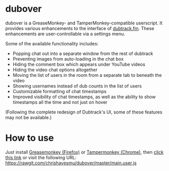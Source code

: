 # dubover

dubover is a GreaseMonkey- and TamperMonkey-compatible userscript. It provides various enhancements to the interface of [dubtrack.fm](https://www.dubtrack.fm). These enhancements are user-controllable via a settings menu.

Some of the available functionality includes:

* Popping chat out into a separate window from the rest of dubtrack
* Preventing images from auto-loading in the chat box
* Hiding the comment box which appears under YouTube videos
* Hiding the video chat options altogether
* Moving the list of users in the room from a separate tab to beneath the video
* Showing usernames instead of dub counts in the list of users
* Customizable formatting of chat timestamps
* Improved visibility of chat timestamps, as well as the ability to show timestamps all the time and not just on hover

(Following the complete redesign of Dubtrack's UI, some of these features may not be available.)

# How to use

Just install [Greasemonkey (Firefox)](https://addons.mozilla.org/en-us/firefox/addon/greasemonkey/) or [Tampermonkey (Chrome)](https://chrome.google.com/webstore/detail/tampermonkey/dhdgffkkebhmkfjojejmpbldmpobfkfo?hl=en), then [click this link](https://rawgit.com/chrishayesmu/dubover/master/main.user.js) or visit the following URL: https://rawgit.com/chrishayesmu/dubover/master/main.user.js